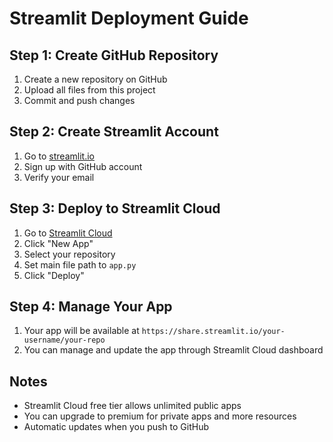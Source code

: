 # Streamlit Deployment Guide

## Step 1: Create GitHub Repository
1. Create a new repository on GitHub
2. Upload all files from this project
3. Commit and push changes

## Step 2: Create Streamlit Account
1. Go to [streamlit.io](https://streamlit.io)
2. Sign up with GitHub account
3. Verify your email

## Step 3: Deploy to Streamlit Cloud
1. Go to [Streamlit Cloud](https://share.streamlit.io/)
2. Click "New App"
3. Select your repository
4. Set main file path to `app.py`
5. Click "Deploy"

## Step 4: Manage Your App
1. Your app will be available at `https://share.streamlit.io/your-username/your-repo`
2. You can manage and update the app through Streamlit Cloud dashboard

## Notes
- Streamlit Cloud free tier allows unlimited public apps
- You can upgrade to premium for private apps and more resources
- Automatic updates when you push to GitHub
